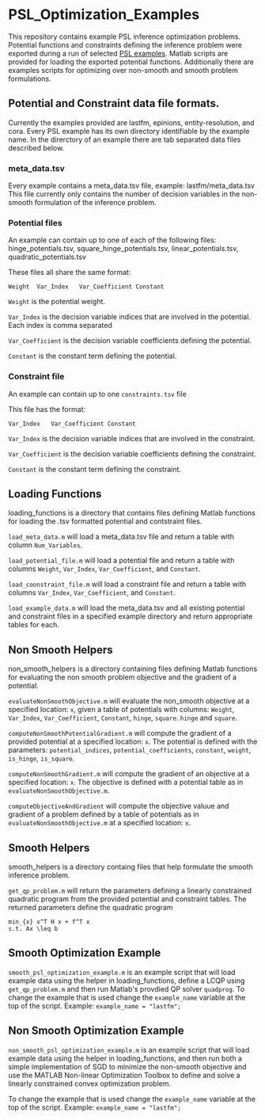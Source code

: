 # PSL_Optimization_Examples
This repository contains example PSL inference optimization problems.
Potential functions and constraints defining the inference problem were exported during a run of selected [PSL examples](https://github.com/linqs/psl-examples).
Matlab scripts are provided for loading the exported potential functions.
Additionally there are examples scripts for optimizing over non-smooth and smooth problem formulations.

## Potential and Constraint data file formats.
Currently the examples provided are lastfm, epinions, entity-resolution, and cora.
Every PSL example has its own directory identifiable by the example name. 
In the direrctory of an example there are tab separated data files described below.

### meta_data.tsv
Every example contains a meta_data.tsv file, example: lastfm/meta_data.tsv
This file currently only contains the number of decision variables in the non-smooth formulation of the inference problem.

### Potential files
An example can contain up to one of each of the following files: 
hinge_potentials.tsv, square_hinge_potentials.tsv, linear_potentials.tsv, quadratic_potentials.tsv

These files all share the same format:
```
Weight	Var_Index	Var_Coefficient	Constant
```

`Weight` is the potential weight.

`Var_Index` is the decision variable indices that are involved in the potential. Each index is comma separated

`Var_Coefficient` is the decision variable coefficients defining the potential.

`Constant` is the constant term defining the potential.

### Constraint file
An example can contain up to one `constraints.tsv` file

This file has the format:
```
Var_Index	Var_Coefficient	Constant
```

`Var_Index` is the decision variable indices that are involved in the constraint.

`Var_Coefficient` is the decision variable coefficients defining the constraint.

`Constant` is the constant term defining the constraint.

## Loading Functions
loading_functions is a directory that contains files defining Matlab functions for loading the .tsv formatted potential and contstraint files.

`load_meta_data.m` will load a meta_data.tsv file and return a table with column `Num_Variables`.

`load_potential_file.m` will load a potential file and return a table with columns `Weight`, `Var_Index`, `Var_Coefficient`, and `Constant`.

`load_coonstraint_file.m` will load a constraint file and return a table with columns `Var_Index`, `Var_Coefficient`, and `Constant`.

`load_example_data.m` will load the meta_data.tsv and all existing potential and constraint files in a specified example directory and return appropriate tables for each.

## Non Smooth Helpers
non_smooth_helpers is a directory containing files defining Matlab functions for evaluating the non smooth problem objective and the gradient of a potential.

`evaluateNonSmoothObjective.m` will evaluate the non_smooth objective at a specified location: `x`, given a table of potentials with columns: `Weight`, `Var_Index`, `Var_Coefficient`, `Constant`, `hinge`, `square`. `hinge` and `square`.

`computeNonSmoothPotentialGradient.m` will compute the gradient of a provided potential at a specified location: `x`. The potential is defined with the parameters: `potential_indices`, `potential_coefficients`, `constant`, `weight`, `is_hinge`, `is_square`.

`computeNonSmoothGradient.m` will compute the gradient of an objective at a specified location: `x`. The objective is defined with a potential table as in `evaluateNonSmoothObjective.m`.

`computeObjectiveAndGradient` will compute the objective valuue and gradient of a problem defined by a table of potentials as in `evaluateNonSmoothObjective.m` at a  specified location: `x`.

## Smooth Helpers
smooth_helpers is a directory containg files that help formulate the smooth inference problem.

`get_qp_problem.m` will return the parameters defining a linearly constrained quadratic program from the provided potential and constraint tables. The returned parameters define the quadratic program

```
min_{x} x^T H x + f^T x
s.t. Ax \leq b
```

## Smooth Optimization Example
`smooth_psl_optimization_example.m` is an example script that will load example data using the helper in loading_functions, define a LCQP using `get_qp_problem.m` and then run Matlab's provdied QP solver `quadprog`.
To change the example that is used change the `example_name` variable at the top of the script. Example: `example_name = "lastfm";`

## Non Smooth Optimization Example
`non_smooth_psl_optimization_example.m` is an example script that will load example data using the helper in loading_functions, and then run both a simple implementation of SGD to minimize the non-smooth objective and use the MATLAB Non-linear Optimization Toolbox to define and solve a linearly constrained convex optimization problem.

To change the example that is used change the `example_name` variable at the top of the script. Example: `example_name = "lastfm";`
